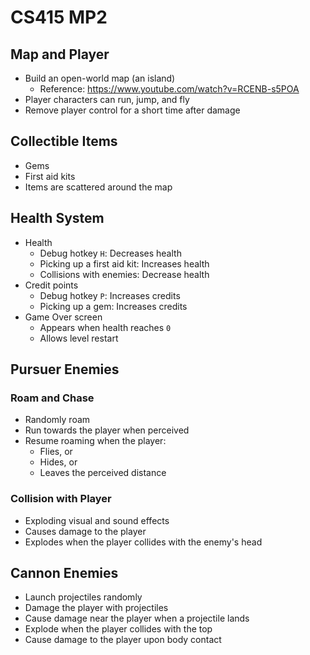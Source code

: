 # CS415 MP2

## Map and Player
- Build an open-world map (an island)
  - Reference: https://www.youtube.com/watch?v=RCENB-s5POA
- Player characters can run, jump, and fly
- Remove player control for a short time after damage

## Collectible Items
- Gems
- First aid kits
- Items are scattered around the map

## Health System
- Health
  - Debug hotkey `H`: Decreases health
  - Picking up a first aid kit: Increases health
  - Collisions with enemies: Decrease health
- Credit points
  - Debug hotkey `P`: Increases credits
  - Picking up a gem: Increases credits
- Game Over screen
  - Appears when health reaches `0`
  - Allows level restart

## Pursuer Enemies
### Roam and Chase
- Randomly roam
- Run towards the player when perceived
- Resume roaming when the player:
  - Flies, or
  - Hides, or
  - Leaves the perceived distance
### Collision with Player
- Exploding visual and sound effects
- Causes damage to the player
- Explodes when the player collides with the enemy's head

## Cannon Enemies
- Launch projectiles randomly
- Damage the player with projectiles
- Cause damage near the player when a projectile lands
- Explode when the player collides with the top
- Cause damage to the player upon body contact
